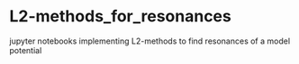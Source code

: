 # L2-methods_for_resonances
jupyter notebooks implementing L2-methods to find resonances of a model potential
